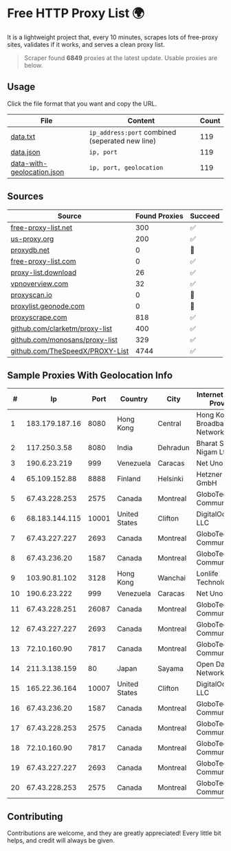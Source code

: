 
# Free HTTP Proxy List 🌍

It is a lightweight project that, every 10 minutes, scrapes lots of free-proxy sites, validates if it works, and serves a clean proxy list.


> Scraper found **6849** proxies at the latest update. Usable proxies are below.

## Usage

Click the file format that you want and copy the URL.


|File|Content|Count|
|----|-------|-----|
|[data.txt](https://raw.githubusercontent.com/themiralay/Proxy-List-World/master/data.txt)|`ip_address:port` combined (seperated new line)|119|
|[data.json](https://raw.githubusercontent.com/themiralay/Proxy-List-World/master/data.json)|`ip, port`|119|
|[data-with-geolocation.json](https://raw.githubusercontent.com/themiralay/Proxy-List-World/master/data-with-geolocation.json)|`ip, port, geolocation`|119|

## Sources

|Source|Found Proxies|Succeed|
|------|-------------|-------|
|[free-proxy-list.net](https://free-proxy-list.net)|300|✅|
|[us-proxy.org](https://www.us-proxy.org)|200|✅|
|[proxydb.net](http://proxydb.net)|0|🚫|
|[free-proxy-list.com](https://free-proxy-list.com/?page=&port=&type%5B%5D=http&type%5B%5D=https&up_time=0&search=Search)|0|✅|
|[proxy-list.download](https://www.proxy-list.download/HTTP)|26|✅|
|[vpnoverview.com](https://vpnoverview.com/privacy/anonymous-browsing/free-proxy-servers)|32|✅|
|[proxyscan.io](https://www.proxyscan.io)|0|🚫|
|[proxylist.geonode.com](https://proxylist.geonode.com/api/proxy-list?limit=300&page=1&sort_by=lastChecked&sort_type=desc&protocols=http,https)|0|🚫|
|[proxyscrape.com](https://api.proxyscrape.com/v2/?request=displayproxies&protocol=http&timeout=10000&country=all&ssl=all&anonymity=all)|818|✅|
|[github.com/clarketm/proxy-list](https://raw.githubusercontent.com/clarketm/proxy-list/master/proxy-list-raw.txt)|400|✅|
|[github.com/monosans/proxy-list](https://raw.githubusercontent.com/monosans/proxy-list/main/proxies/http.txt)|329|✅|
|[github.com/TheSpeedX/PROXY-List](https://raw.githubusercontent.com/TheSpeedX/PROXY-List/master/http.txt)|4744|✅|


## Sample Proxies With Geolocation Info

|#|Ip|Port|Country|City|Internet Service Provider|
|-|--|----|-------|----|-------------------------|
|1|183.179.187.16|8080|Hong Kong|Central|Hong Kong Broadband Network Ltd|
|2|117.250.3.58|8080|India|Dehradun|Bharat Sanchar Nigam Ltd|
|3|190.6.23.219|999|Venezuela|Caracas|Net Uno|
|4|65.109.152.88|8888|Finland|Helsinki|Hetzner Online GmbH|
|5|67.43.228.253|2575|Canada|Montreal|GloboTech Communications|
|6|68.183.144.115|10001|United States|Clifton|DigitalOcean, LLC|
|7|67.43.227.227|2693|Canada|Montreal|GloboTech Communications|
|8|67.43.236.20|1587|Canada|Montreal|GloboTech Communications|
|9|103.90.81.102|3128|Hong Kong|Wanchai|Lonlife Technology Co.|
|10|190.6.23.222|999|Venezuela|Caracas|Net Uno|
|11|67.43.228.251|26087|Canada|Montreal|GloboTech Communications|
|12|67.43.227.227|2693|Canada|Montreal|GloboTech Communications|
|13|72.10.160.90|7817|Canada|Montreal|GloboTech Communications|
|14|211.3.138.159|80|Japan|Sayama|Open Data Network|
|15|165.22.36.164|10007|United States|Clifton|DigitalOcean, LLC|
|16|67.43.236.20|1587|Canada|Montreal|GloboTech Communications|
|17|67.43.228.253|2575|Canada|Montreal|GloboTech Communications|
|18|72.10.160.90|7817|Canada|Montreal|GloboTech Communications|
|19|67.43.227.227|2693|Canada|Montreal|GloboTech Communications|
|20|67.43.228.253|2575|Canada|Montreal|GloboTech Communications|



## Contributing

Contributions are welcome, and they are greatly appreciated! Every
little bit helps, and credit will always be given.

